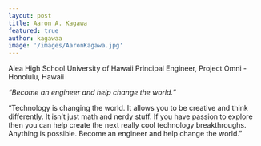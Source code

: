 ```yaml
---
layout: post
title: Aaron A. Kagawa
featured: true
author: kagawaa
image: '/images/AaronKagawa.jpg'
---
```


Aiea High School
University of Hawaii
Principal Engineer, Project Omni - Honolulu, Hawaii

*“Become an engineer and help change the world.”*

“Technology is changing the world. It allows you to be creative and think differently. It isn’t just math and nerdy stuff.  If you have passion to explore then you can help create the next really cool technology breakthroughs. Anything is possible. Become an engineer and help change the world.”

